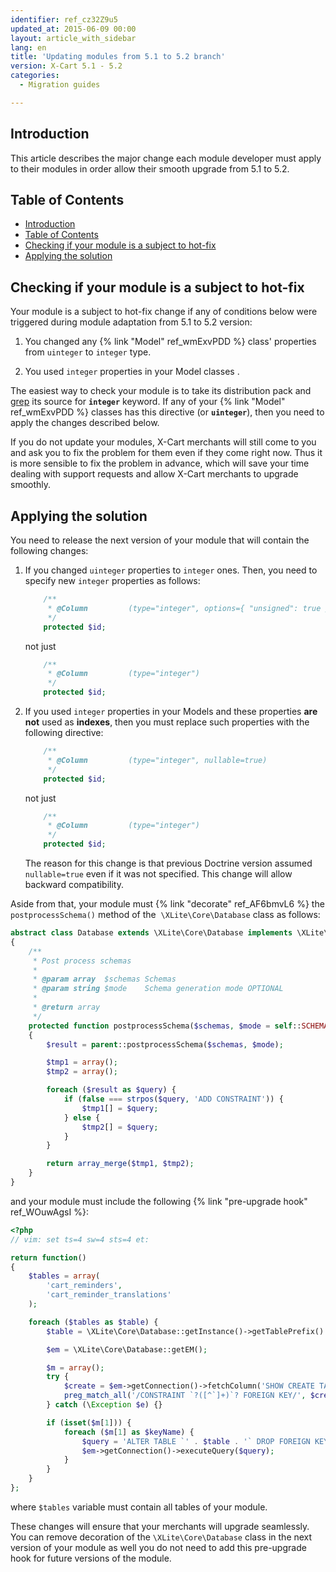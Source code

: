 ```yaml
---
identifier: ref_cz32Z9u5
updated_at: 2015-06-09 00:00
layout: article_with_sidebar
lang: en
title: 'Updating modules from 5.1 to 5.2 branch'
version: X-Cart 5.1 - 5.2
categories:
  - Migration guides

---
```


## Introduction

This article describes the major change each module developer must apply to their modules in order allow their smooth upgrade from 5.1 to 5.2.

## Table of Contents

*   [Introduction](#introduction)
*   [Table of Contents](#table-of-contents)
*   [Checking if your module is a subject to hot-fix](#checking-if-your-module-is-a-subject-to-hot-fix)
*   [Applying the solution](#applying-the-solution)

## Checking if your module is a subject to hot-fix

Your module is a subject to hot-fix change if any of conditions below were triggered during module adaptation from 5.1 to 5.2 version:

1.  You changed any {% link "Model" ref_wmExvPDD %} class' properties from `uinteger` to `integer` type.

2.  You used `integer` properties in your Model classes .

The easiest way to check your module is to take its distribution pack and [grep](https://www.gnu.org/software/grep/) its source for **`integer`** keyword. If any of your {% link "Model" ref_wmExvPDD %} classes has this directive (or **`uinteger`**), then you need to apply the changes described below.

If you do not update your modules, X-Cart merchants will still come to you and ask you to fix the problem for them even if they come right now. Thus it is more sensible to fix the problem in advance, which will save your time dealing with support requests and allow X-Cart merchants to upgrade smoothly.

## Applying the solution

You need to release the next version of your module that will contain the following changes:

1.  If you changed `uinteger` properties to `integer` ones. Then, you need to specify new `integer` properties as follows: 

    ```php
        /**
         * @Column         (type="integer", options={ "unsigned": true })
         */
        protected $id;
    ```

    not just 

    ```php
        /**
         * @Column         (type="integer")
         */
        protected $id;
    ```

2.  If you used `integer` properties in your Models and these properties **are not** used as **indexes**, then you must replace such properties with the following directive: 

    ```php
        /**
         * @Column         (type="integer", nullable=true)
         */
        protected $id;
    ```

    not just 

    ```php
        /**
         * @Column         (type="integer")
         */
        protected $id;
    ```

    The reason for this change is that previous Doctrine version assumed `nullable=true` even if it was not specified. This change will allow backward compatibility.

Aside from that, your module must {% link "decorate" ref_AF6bmvL6 %} the `postprocessSchema()` method of the  `\XLite\Core\Database` class as follows: 

```php
abstract class Database extends \XLite\Core\Database implements \XLite\Base\IDecorator
{
    /**
     * Post process schemas
     *
     * @param array  $schemas Schemas
     * @param string $mode    Schema generation mode OPTIONAL
     *
     * @return array
     */
    protected function postprocessSchema($schemas, $mode = self::SCHEMA_CREATE)
    {
        $result = parent::postprocessSchema($schemas, $mode);

        $tmp1 = array();
        $tmp2 = array();

        foreach ($result as $query) {
            if (false === strpos($query, 'ADD CONSTRAINT')) {
                $tmp1[] = $query;
            } else {
                $tmp2[] = $query;
            }
        }

        return array_merge($tmp1, $tmp2);
    }
}
```

and your module must include the following {% link "pre-upgrade hook" ref_WOuwAgsI %}: 

```php
<?php
// vim: set ts=4 sw=4 sts=4 et:

return function()
{
    $tables = array(
        'cart_reminders',
        'cart_reminder_translations'
    );

    foreach ($tables as $table) {
        $table = \XLite\Core\Database::getInstance()->getTablePrefix() . $table;

        $em = \XLite\Core\Database::getEM();

        $m = array();
        try {
            $create = $em->getConnection()->fetchColumn('SHOW CREATE TABLE `' . $table . '`', array(), 1);
            preg_match_all('/CONSTRAINT `?([^`]+)`? FOREIGN KEY/', $create, $m);
        } catch (\Exception $e) {}

        if (isset($m[1])) {
            foreach ($m[1] as $keyName) {
                $query = 'ALTER TABLE `' . $table . '` DROP FOREIGN KEY `' . $keyName . '`';
                $em->getConnection()->executeQuery($query);
            }
        }
    }
};
```

where `$tables` variable must contain all tables of your module.

These changes will ensure that your merchants will upgrade seamlessly. You can remove decoration of the `\XLite\Core\Database` class in the next version of your module as well you do not need to add this pre-upgrade hook for future versions of the module.